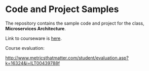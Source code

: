 
# Code and Project Samples
The repository contains the sample code and project for the class, **Microservices Architecture**.

Link to courseware is [here](https://drive.google.com/file/d/1j0niv6xjsZwWGdVrRhqt-EmZeX_j5ce8/view?usp=sharing).

Course evaluation:

http://www.metricsthatmatter.com/student/evaluation.asp?k=16324&i=ILT00439788f
